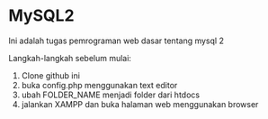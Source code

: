 # MySQL2
Ini adalah tugas pemrograman web dasar tentang mysql 2

Langkah-langkah sebelum mulai:
1. Clone github ini
2. buka config.php menggunakan text editor
3. ubah FOLDER_NAME menjadi folder dari htdocs
4. jalankan XAMPP dan buka halaman web menggunakan browser
